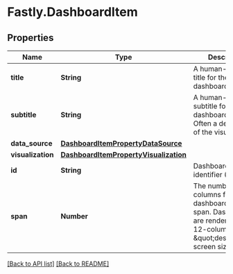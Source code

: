 # Fastly.DashboardItem

## Properties

Name | Type | Description | Notes
------------ | ------------- | ------------- | -------------
**title** | **String** | A human-readable title for the dashboard item | 
**subtitle** | **String** | A human-readable subtitle for the dashboard item. Often a description of the visualization. | 
**data_source** | [**DashboardItemPropertyDataSource**](DashboardItemPropertyDataSource.md) |  | 
**visualization** | [**DashboardItemPropertyVisualization**](DashboardItemPropertyVisualization.md) |  | 
**id** | **String** | Dashboard item identifier (UUID) | [optional] [readonly] 
**span** | **Number** | The number of columns for the dashboard item to span. Dashboards are rendered on a 12-column grid on \&quot;desktop\&quot; screen sizes. | [optional]  [defaults to 4]


[[Back to API list]](../../README.md#endpoints) [[Back to README]](../../README.md)
